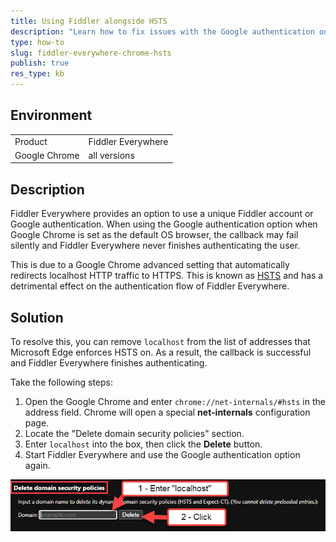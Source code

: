 ```yaml
---
title: Using Fiddler alongside HSTS
description: "Learn how to fix issues with the Google authentication on the Chrome browser when working with the Fiddler Everywhere web-debugging client."
type: how-to
slug: fiddler-everywhere-chrome-hsts
publish: true
res_type: kb
---
```


## Environment

|   |   |
|---|---|
| Product | Fiddler Everywhere |
| Google Chrome | all versions |

## Description

Fiddler Everywhere provides an option to use a unique Fiddler account or Google authentication. When using the Google authentication option when Google Chrome is set as the default OS browser, the callback may fail silently and Fiddler Everywhere never finishes authenticating the user.

This is due to a Google Chrome advanced setting that automatically redirects localhost HTTP traffic to HTTPS. This is known as [HSTS](https://en.wikipedia.org/wiki/HTTP_Strict_Transport_Security) and has a detrimental effect on the authentication flow of Fiddler Everywhere.

## Solution

To resolve this, you can remove `localhost` from the list of addresses that Microsoft Edge enforces HSTS on. As a result, the callback is successful and Fiddler Everywhere finishes authenticating.

Take the following steps:

1. Open the Google Chrome and enter `chrome://net-internals/#hsts` in the address field. Chrome will open a special **net-internals** configuration page.
2. Locate the "Delete domain security policies" section.
3. Enter `localhost` into the box, then click the **Delete** button.
4. Start Fiddler Everywhere and use the Google authentication option again.

![Chromium browser HSTS settings](./images/edge-hsts-setting.png)